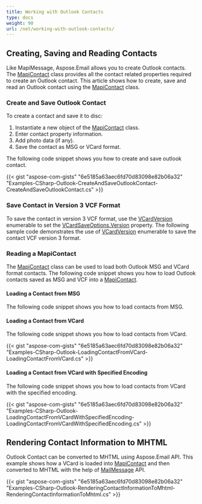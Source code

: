 ```yaml
---
title: Working with Outlook Contacts
type: docs
weight: 90
url: /net/working-with-outlook-contacts/
---
```



## **Creating, Saving and Reading Contacts**
Like MapiMessage, Aspose.Email allows you to create Outlook contacts. The [MapiContact](https://reference.aspose.com/email/net/aspose.email.mapi/mapicontact) class provides all the contact related properties required to create an Outlook contact. This article shows how to create, save and read an Outlook contact using the [MapiContact](https://reference.aspose.com/email/net/aspose.email.mapi/mapicontact) class.
### **Create and Save Outlook Contact**
To create a contact and save it to disc:

1. Instantiate a new object of the [MapiContact](https://reference.aspose.com/email/net/aspose.email.mapi/mapicontact) class.
1. Enter contact property information.
1. Add photo data (if any).
1. Save the contact as MSG or VCard format.

The following code snippet shows you how to create and save outlook contact.



{{< gist "aspose-com-gists" "6e5185a63aec6fd70d83098e82b06a32" "Examples-CSharp-Outlook-CreateAndSaveOutlookContact-CreateAndSaveOutlookContact.cs" >}}
### **Save Contact in Version 3 VCF Format**
To save the contact in version 3 VCF format, use the [VCardVersion](https://reference.aspose.com/email/net/aspose.email.personalinfo.vcard/vcardversion) enumerable to set the [VCardSaveOptions.Version](https://reference.aspose.com/email/net/aspose.email.personalinfo.vcard/vcardsaveoptions/properties/version) property. The following sample code demonstrates the use of [VCardVersion](https://reference.aspose.com/email/net/aspose.email.personalinfo.vcard/vcardversion) enumerable to save the contact VCF version 3 format.
### **Reading a MapiContact**
The [MapiContact](https://reference.aspose.com/email/net/aspose.email.mapi/mapicontact) class can be used to load both Outlook MSG and VCard format contacts. The following code snippet shows you how to load Outlook contacts saved as MSG and VCF into a [MapiContact](https://reference.aspose.com/email/net/aspose.email.mapi/mapicontact).
#### **Loading a Contact from MSG**
The following code snippet shows you how to load contacts from MSG.


#### **Loading a Contact from VCard**
The following code snippet shows you how to load contacts from VCard.



{{< gist "aspose-com-gists" "6e5185a63aec6fd70d83098e82b06a32" "Examples-CSharp-Outlook-LoadingContactFromVCard-LoadingContactFromVCard.cs" >}}
#### **Loading a Contact from VCard with Specified Encoding**
The following code snippet shows you how to load contacts from VCard with the specified encoding.



{{< gist "aspose-com-gists" "6e5185a63aec6fd70d83098e82b06a32" "Examples-CSharp-Outlook-LoadingContactFromVCardWithSpecifiedEncoding-LoadingContactFromVCardWithSpecifiedEncoding.cs" >}}
## **Rendering Contact Information to MHTML**
Outlook Contact can be converted to MHTML using Aspose.Email API. This example shows how a VCard is loaded into [MapiContact](https://reference.aspose.com/email/net/aspose.email.mapi/mapicontact) and then converted to MHTML with the help of [MailMessage](https://reference.aspose.com/email/net/aspose.email/mailmessage) API.

{{< gist "aspose-com-gists" "6e5185a63aec6fd70d83098e82b06a32" "Examples-CSharp-Outlook-RenderingContactInformationToMhtml-RenderingContactInformationToMhtml.cs" >}}
